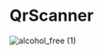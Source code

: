 # QrScanner
![alcohol_free (1)](https://user-images.githubusercontent.com/80513699/180701612-8a8a5670-543b-4c35-b35e-75d70cee0abe.png)

